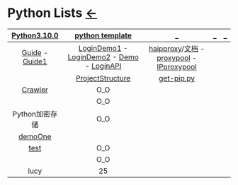 # Python Lists [←](../index.md)

| [Python3.10.0](https://github.com/python/cpython) | [python template](https://github.com/navdeep-G/samplemod) | _ | _ | _ |
|:---:|:---:|:---:|:---:|:---:|
| [Guide](Guide.md) - [Guide1](https://github.com/TwoWater/Python/blob/master/Res/Python%E5%8D%9A%E5%AE%A2%E7%BD%91%E7%AB%99%E8%B5%84%E6%BA%90.md) | [LoginDemo1](https://github.com/Kr1s77/awesome-python-login-model) - [LoginDemo2](https://github.com/SpiderClub/smart_login) - [Demo](https://github.com/injetlee/Python) - [LoginAPI](https://github.com/CharlesPikachu/DecryptLogin) | [haipproxy](https://github.com/SpiderClub/haipproxy)/[文档](https://spiderclub.github.io/haipproxy/) - [proxypool](https://github.com/jhao104/proxy_pool/blob/master/README.md) - [IPproxypool](https://github.com/qiyeboy/IPProxyPool) | []() | []() |
| []() | [ProjectStructure](ProjectStructure.md) | [get-pip.py](https://raw.githubusercontent.com/AmbroseRen/test/master/Data/Python/get-pip.py) | []() | []() |
| [Crawler](Crawler/index.md) | O_O | []() | []() | []() |
| []() | O_O | []() | []() | []() |
| Python加密存储 | O_O | []() | []() | []() |
| [demoOne](demoOne/index.md) | []() | []() | []() | []() |
| [test](https://raw.githubusercontent.com/AmbroseRen/test/master/Data/Python/test.py) | O_O | []() | []() |
| []() | O_O | []() | []() | []() |
| lucy | 25 | []() | []() | []() |













